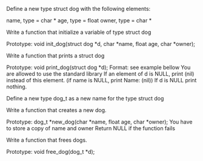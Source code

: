 Define a new type struct dog with the following elements:

name, type = char *
age, type = float
owner, type = char *

Write a function that initialize a variable of type struct dog

Prototype: void init_dog(struct dog *d, char *name, float age, char *owner);

Write a function that prints a struct dog

Prototype: void print_dog(struct dog *d);
Format: see example bellow
You are allowed to use the standard library
If an element of d is NULL, print (nil) instead of this element. (if name is NULL, print Name: (nil))
If d is NULL print nothing.

Define a new type dog_t as a new name for the type struct dog

Write a function that creates a new dog.

Prototype: dog_t *new_dog(char *name, float age, char *owner);
You have to store a copy of name and owner
Return NULL if the function fails

Write a function that frees dogs.

Prototype: void free_dog(dog_t *d);


